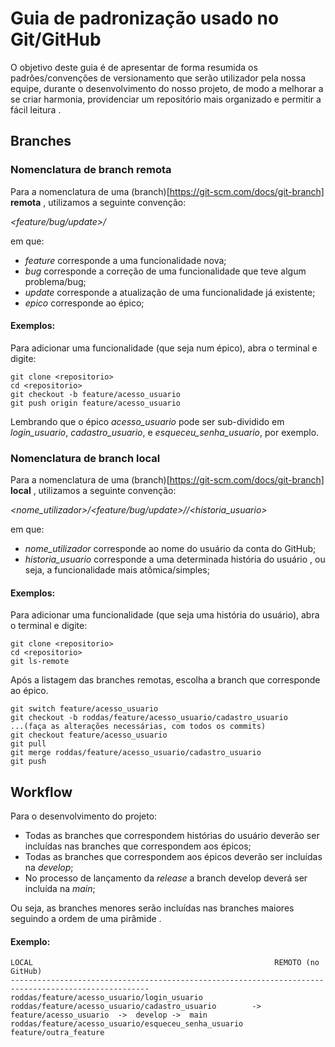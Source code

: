 # Guia de padronização usado no Git/GitHub

O objetivo deste guia é de apresentar de forma resumida os padrões/convenções de versionamento que serão utilizador pela nossa equipe, durante o desenvolvimento do nosso projeto, de modo a melhorar a 
se criar harmonia, providenciar um repositório mais organizado e permitir a fácil leitura . 


## Branches
### Nomenclatura de branch remota

Para a nomenclatura de uma (branch)[https://git-scm.com/docs/git-branch] **remota** , utilizamos a seguinte convenção:

*<feature/bug/update>/<epico>*

em que:

* *feature* corresponde a uma funcionalidade nova;
* *bug* corresponde a correção de uma funcionalidade que teve algum problema/bug;
* *update* corresponde a atualização de uma funcionalidade já existente;
* *epico* corresponde ao épico;

#### Exemplos:

Para adicionar uma funcionalidade (que seja num épico), abra o terminal e digite:

```
git clone <repositorio>
cd <repositorio>
git checkout -b feature/acesso_usuario
git push origin feature/acesso_usuario

```
Lembrando que o épico *acesso_usuario* pode ser sub-dividido em *login_usuario*, *cadastro_usuario*, e *esqueceu_senha_usuario*, por exemplo.

### Nomenclatura de branch local

Para a nomenclatura de uma (branch)[https://git-scm.com/docs/git-branch] **local** , utilizamos a seguinte convenção:

*<nome_utilizador>/<feature/bug/update>/<epico/>/<historia_usuario>*

em que:

* *nome_utilizador* corresponde ao nome do usuário da conta do GitHub;
* *historia_usuario* corresponde a uma determinada história do usuário , ou seja, a funcionalidade mais atômica/simples;

#### Exemplos:

Para adicionar uma funcionalidade (que seja uma história do usuário), abra o terminal e digite:

```
git clone <repositorio>
cd <repositorio>
git ls-remote
```
Após a listagem das branches remotas, escolha a branch que corresponde ao épico.

```
git switch feature/acesso_usuario
git checkout -b roddas/feature/acesso_usuario/cadastro_usuario
...(faça as alterações necessárias, com todos os commits)
git checkout feature/acesso_usuario
git pull
git merge roddas/feature/acesso_usuario/cadastro_usuario
git push
```

## Workflow

Para o desenvolvimento do projeto:

* Todas as branches que correspondem histórias do usuário deverão ser incluídas nas branches que correspondem aos épicos;
* Todas as branches que correspondem aos épicos deverão ser incluídas na *develop*;
* No processo de lançamento da *release* a branch develop deverá ser incluída na *main*;

Ou seja, as branches menores serão incluídas nas branches maiores seguindo a ordem de uma pirâmide .


#### Exemplo:


```
LOCAL                                                      REMOTO (no GitHub)      
-----------------------------------------------------------------------------------------------------
roddas/feature/acesso_usuario/login_usuario           
roddas/feature/acesso_usuario/cadastro_usuario        ->  feature/acesso_usuario  ->  develop ->  main
roddas/feature/acesso_usuario/esqueceu_senha_usuario      feature/outra_feature
```
